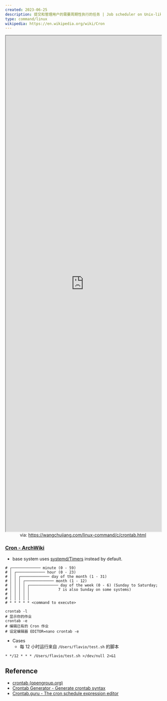 ```yaml
---
created: 2023-06-25
description: 提交和管理用户的需要周期性执行的任务 | Job scheduler on Unix-like operating systems | 定期运行的作业
type: command/linux
wikipedia: https://en.wikipedia.org/wiki/Cron
---
```


<iframe src='https://wangchujiang.com/linux-command/c/crontab.html' style='height:40vh;width:100%' class='iframe-radius' allow='fullscreen'></iframe>
<center>via: <a href='https://wangchujiang.com/linux-command/c/crontab.html' target='_blank' class='external-link'>https://wangchujiang.com/linux-command/c/crontab.html</a></center>


### [Cron - ArchWiki](https://wiki.archlinux.org/title/cron)
- base system uses [systemd/Timers](https://wiki.archlinux.org/title/Systemd/Timers) instead by default.
```
# ┌───────────── minute (0 - 59)
# │ ┌───────────── hour (0 - 23)
# │ │ ┌───────────── day of the month (1 - 31)
# │ │ │ ┌───────────── month (1 - 12)
# │ │ │ │ ┌───────────── day of the week (0 - 6) (Sunday to Saturday;
# │ │ │ │ │             7 is also Sunday on some systems)
# │ │ │ │ │
# │ │ │ │ │
# * * * * * <command to execute>
```
```shell
crontab -l
# 显示你的作业
crontab -e
# 编辑已有的 Cron 作业
# 设定编辑器 EDITOR=nano crontab -e
```
- Cases
    - 每 12 小时运行来自 `/Users/flavio/test.sh` 的脚本
```shell
* */12 * * * /Users/flavio/test.sh >/dev/null 2>&1
```

## Reference
- [crontab (opengroup.org)](https://pubs.opengroup.org/onlinepubs/9699919799/utilities/crontab.html#tag_20_25_07)
- [Crontab Generator - Generate crontab syntax](https://crontab-generator.org/)
- [Crontab.guru - The cron schedule expression editor](https://crontab.guru/)